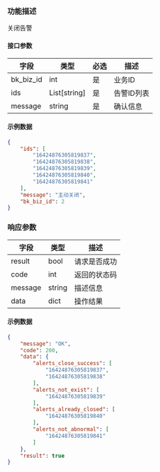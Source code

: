 ### 功能描述

关闭告警


#### 接口参数

| 字段          | 类型           | 必选 | 描述                                                         |
| ------------- | -------------- | ---- | ------------------------------------------------------------ |
| bk_biz_id    | int      | 是   | 业务ID                                                   |
| ids    | List[string]      | 是   | 告警ID列表                                                   |
| message    | string      | 是   | 确认信息                                                   |

#### 示例数据

```json
{
    "ids": [
        "16424876305819837",
        "16424876305819838",
        "16424876305819839",
        "16424876305819840",
        "16424876305819841"
    ],
    "message": "主动关闭",
    "bk_biz_id": 2
}
```

### 响应参数

| 字段    | 类型   | 描述               |
| ------- | ------ | ------------------ |
| result  | bool   | 请求是否成功       |
| code    | int    | 返回的状态码       |
| message | string | 描述信息           |
| data    | dict   | 操作结果           |

#### 示例数据

```json
{
    "message": "OK",
    "code": 200,
    "data": {
        "alerts_close_success": [
            "16424876305819837",
            "16424876305819838"
        ],
        "alerts_not_exist": [
            "16424876305819839"
        ],
        "alerts_already_closed": [
            "16424876305819840"
        ],
        "alerts_not_abnormal": [
            "16424876305819841"
        ]
    },
    "result": true
}
```